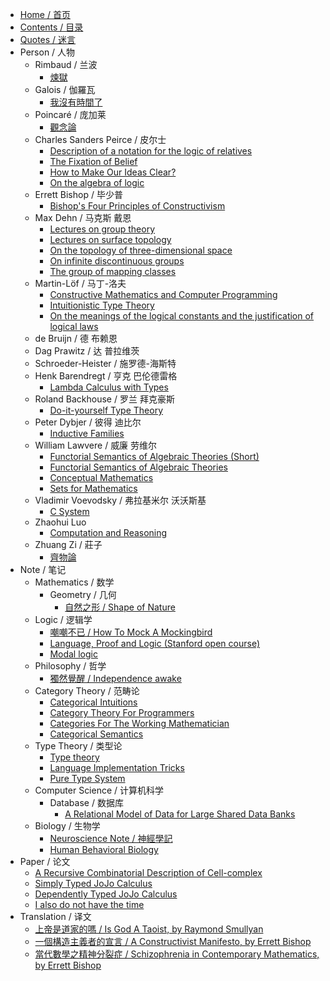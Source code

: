 - [Home / 首页](/home)
- [Contents / 目录](/contents)
- [Quotes / 迷言](/quotes)
- Person / 人物
  - Rimbaud / 兰波
    - [煉獄](/person/rimbaud/煉獄)
  - Galois / 伽羅瓦
    - [我沒有時間了](/person/galois/我沒有時間了)
  - Poincaré / 庞加莱
    - [觀念論](/person/poincaré/觀念論)
  - Charles Sanders Peirce / 皮尔士
    - [Description of a notation for the logic of relatives](/person/charles-sanders-peirce/description-of-a-notation-for-the-logic-of-relatives)
    - [The Fixation of Belief](/person/charles-sanders-peirce/the-fixation-of-belief)
    - [How to Make Our Ideas Clear?](/person/charles-sanders-peirce/how-to-make-our-ideas-clear)
    - [On the algebra of logic](/person/charles-sanders-peirce/on-the-algebra-of-logic)
  - Errett Bishop / 毕少普
    - [Bishop's Four Principles of Constructivism](/person/errett-bishop/bishop-s-four-principles-of-constructivism)
  - Max Dehn / 马克斯 戴恩
    * [Lectures on group theory](/person/max-dehn/lectures-on-group-theory)
    * [Lectures on surface topology](/person/max-dehn/lectures-on-surface-topology)
    * [On the topology of three-dimensional space](/person/max-dehn/on-the-topology-of-three-dimensional-space)
    * [On infinite discontinuous groups](/person/max-dehn/on-infinite-discontinuous-groups)
    * [The group of mapping classes](/person/max-dehn/the-group-of-mapping-classes)
  - Martin-Löf / 马丁-洛夫
    - [Constructive Mathematics and Computer Programming](/person/martin-löf/constructive-mathematics-and-computer-programming)
    - [Intuitionistic Type Theory](/person/martin-löf/intuitionistic-type-theory)
    - [On the meanings of the logical constants and the justification of logical laws](/person/martin-löf/on-the-meanings-of-the-logical-constants-and-the-justification-of-logical-laws)
  - de Bruijn / 德 布赖恩
  - Dag Prawitz / 达 普拉维茨
  - Schroeder-Heister / 施罗德-海斯特
  - Henk Barendregt / 亨克 巴伦德雷格
    - [Lambda Calculus with Types](/person/henk-barendregt/lambda-calculus-with-types)
  - Roland Backhouse / 罗兰 拜克豪斯
    - [Do-it-yourself Type Theory](/person/roland-backhouse/do-it-yourself-type-theory)
  - Peter Dybjer / 彼得 迪比尔
    - [Inductive Families](/person/peter-dybjer/inductive-families)
  - William Lawvere / 威廉 劳维尔
    * [Functorial Semantics of Algebraic Theories (Short)](/person/william-lawvere/functorial-semantics-of-algebraic-theories--short)
    * [Functorial Semantics of Algebraic Theories](/person/william-lawvere/functorial-semantics-of-algebraic-theories)
    * [Conceptual Mathematics](/person/william-lawvere/conceptual-mathematics)
    * [Sets for Mathematics](/person/william-lawvere/sets-for-mathematics)
  - Vladimir Voevodsky / 弗拉基米尔 沃沃斯基
    * [C System](/person/vladimir-voevodsky/c-system)
  - Zhaohui Luo
    - [Computation and Reasoning](/person/zhaohui-luo/computation-and-reasoning)
  - Zhuang Zi / 莊子
    - [齊物論](/person/zhuang-zi/齊物論)
- Note / 笔记
  - Mathematics / 数学
    - Geometry / 几何
      * [自然之形 / Shape of Nature](/note/mathematics/geometry/shape-of-nature)
  - Logic / 逻辑学
    * [嘲嘲不已 / How To Mock A Mockingbird](/note/logic/how-to-mock-a-mockingbird)
    * [Language, Proof and Logic (Stanford open course)](/note/logic/language-proof-and-logic--stanford-open-course)
    * [Modal logic](/note/logic/modal-logic)
  - Philosophy / 哲学
    * [獨然覺醒 / Independence awake](/note/philosophy/independence-awake)
  - Category Theory / 范畴论
    - [Categorical Intuitions](/note/category-theory/categorical-intuitions)
    - [Category Theory For Programmers](/note/category-theory/category-theory-for-programmers)
    - [Categories For The Working Mathematician](/note/category-theory/categories-for-the-working-mathematician)
    - [Categorical Semantics](/note/category-theory/categorical-semantics)
  - Type Theory / 类型论
    - [Type theory](/note/type-theory/type-theory)
    - [Language Implementation Tricks](/note/type-theory/language-implementation-tricks)
    - [Pure Type System](/note/type-theory/pure-type-system)
  - Computer Science / 计算机科学
    - Database / 数据库
      - [A Relational Model of Data for Large Shared Data Banks](/note/computer-science/database/a-relational-model-of-data-for-large-shared-data-banks)
  - Biology / 生物学
    - [Neuroscience Note / 神經學記](/note/biology/neuroscience-note)
    - [Human Behavioral Biology](/note/biology/human-behavioral-biology)
- Paper / 论文
  - [A Recursive Combinatorial Description of Cell-complex](/paper/a-recursive-combinatorial-description-of-cell-complex)
  - [Simply Typed JoJo Calculus](/paper/simply-typed-jojo-calculus)
  - [Dependently Typed JoJo Calculus](/paper/dependently-typed-jojo-calculus)
  - [I also do not have the time](/paper/i-also-do-not-have-the-time)
- Translation / 译文
  - [上帝是道家的嗎 / Is God A Taoist, by Raymond Smullyan](/translation/is-god-a-taoist)
  - [一個構造主義者的宣言 / A Constructivist Manifesto, by Errett Bishop](/translation/a-constructivist-manifesto)
  - [當代數學之精神分裂症 / Schizophrenia in Contemporary Mathematics, by Errett Bishop](/translation/schizophrenia-in-contemporary-mathematics)
